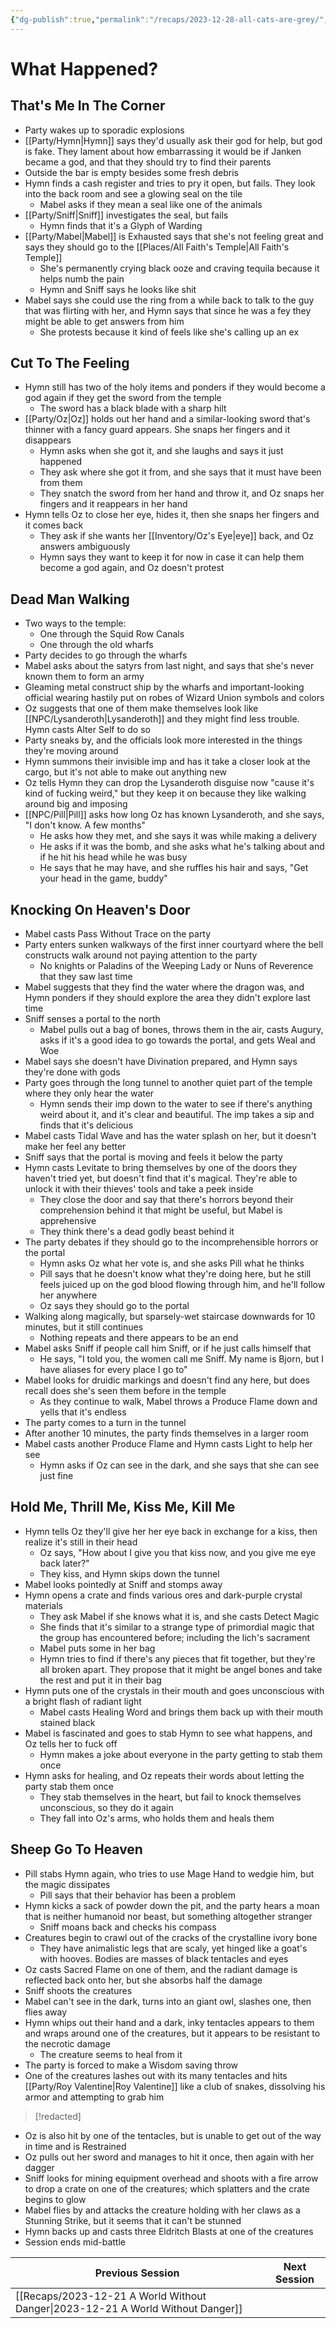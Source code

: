 ```yaml
---
{"dg-publish":true,"permalink":"/recaps/2023-12-28-all-cats-are-grey/","created":"","updated":""}
---
```



# What Happened? 
## That's Me In The Corner
- Party wakes up to sporadic explosions 
- [[Party/Hymn\|Hymn]] says they'd usually ask their god for help, but god is fake. They lament about how embarrassing it would be if Janken became a god, and that they should try to find their parents 
-  Outside the bar is empty besides some fresh debris 
- Hymn finds a cash register and tries to pry it open, but fails. They look into the back room and see a glowing seal on the tile 
	- Mabel asks if they mean a seal like one of the animals 
- [[Party/Sniff\|Sniff]] investigates the seal, but fails 
	- Hymn finds that it's a Glyph of Warding
- [[Party/Mabel\|Mabel]] is Exhausted says that she's not feeling great and says they should go to the [[Places/All Faith's Temple\|All Faith's Temple]] 
	- She's permanently crying black ooze and craving tequila because it helps numb the pain
	- Hymn and Sniff says he looks like shit 
- Mabel says she could use the ring from a while back to talk to the guy that was flirting with her, and Hymn says that since he was a fey they might be able to get answers from him 
	- She protests because it kind of feels like she's calling up an ex 

## Cut To The Feeling
- Hymn still has two of the holy items and ponders if they would become a god again if they get the sword from the temple 
	- The sword has a black blade with a sharp hilt 
- [[Party/Oz\|Oz]] holds out her hand and a similar-looking sword that's thinner with a fancy guard appears. She snaps her fingers and it disappears 
	- Hymn asks when she got it, and she laughs and says it just happened
	- They ask where she got it from, and she says that it must have been from them
	- They snatch the sword from her hand and throw it, and Oz snaps her fingers and it reappears in her hand
- Hymn tells Oz to close her eye, hides it, then she snaps her fingers and it comes back 
	- They ask if she wants her [[Inventory/Oz's Eye\|eye]] back, and Oz answers ambiguously 
	- Hymn says they want to keep it for now in case it can help them become a god again, and Oz doesn't protest

## Dead Man Walking
- Two ways to the temple: 
	- One through the Squid Row Canals 
	- One through the old wharfs 
- Party decides to go through the wharfs 
- Mabel asks about the satyrs from last night, and says that she's never known them to form an army 
- Gleaming metal construct ship by the wharfs and important-looking official wearing hastily put on robes of Wizard Union symbols and colors 
- Oz suggests that one of them make themselves look like [[NPC/Lysanderoth\|Lysanderoth]] and they might find less trouble. Hymn casts Alter Self to do so 
- Party sneaks by, and the officials look more interested in the things they're moving around 
- Hymn summons their invisible imp and has it take a closer look at the cargo, but it's not able to make out anything new 
- Oz tells Hymn they can drop the Lysanderoth disguise now "cause it's kind of fucking weird," but they keep it on because they like walking around big and imposing
- [[NPC/Pill\|Pill]] asks how long Oz has known Lysanderoth, and she says, "I don't know. A few months"
	- He asks how they met, and she says it was while making a delivery 
	- He asks if it was the bomb, and she asks what he's talking about and if he hit his head while he was busy 
	- He says that he may have, and she ruffles his hair and says, "Get your head in the game, buddy"

## Knocking On Heaven's Door
- Mabel casts Pass Without Trace on the party 
- Party enters sunken walkways of the first inner courtyard where the bell constructs walk around not paying attention to the party 
	- No knights or Paladins of the Weeping Lady or Nuns of Reverence that they saw last time 
- Mabel suggests that they find the water where the dragon was, and Hymn ponders if they should explore the area they didn't explore last time 
- Sniff senses a portal to the north 
	- Mabel pulls out a bag of bones, throws them in the air, casts Augury, asks if it's a good idea to go towards the portal, and gets Weal and Woe
- Mabel says she doesn't have Divination prepared, and Hymn says they're done with gods 
- Party goes through the long tunnel to another quiet part of the temple where they only hear the water 
	- Hymn sends their imp down to the water to see if there's anything weird about it, and it's clear and beautiful. The imp takes a sip and finds that it's delicious 
- Mabel casts Tidal Wave and has the water splash on her, but it doesn't make her feel any better
- Sniff says that the portal is moving and feels it below the party
- Hymn casts Levitate to bring themselves by one of the doors they haven't tried yet, but doesn't find that it's magical. They're able to unlock it with their thieves' tools and take a peek inside
	- They close the door and say that there's horrors beyond their comprehension behind it that might be useful, but Mabel is apprehensive 
	- They think there's a dead godly beast behind it 
- The party debates if they should go to the incomprehensible horrors or the portal 
	- Hymn asks Oz what her vote is, and she asks Pill what he thinks 
	- Pill says that he doesn't know what they're doing here, but he still feels juiced up on the god blood flowing through him, and he'll follow her anywhere 
	- Oz says they should go to the portal 
- Walking along magically, but sparsely-wet staircase downwards for 10 minutes, but it still continues
	- Nothing repeats and there appears to be an end 
- Mabel asks Sniff if people call him Sniff, or if he just calls himself that 
	- He says, "I told you, the women call me Sniff. My name is Bjorn, but I have aliases for every place I go to"
- Mabel looks for druidic markings and doesn't find any here, but does recall does she's seen them before in the temple 
	- As they continue to walk, Mabel throws a Produce Flame down and yells that it's endless 
- The party comes to a turn in the tunnel 
- After another 10 minutes, the party finds themselves in a larger room 
- Mabel casts another Produce Flame and Hymn casts Light to help her see 
	- Hymn asks if Oz can see in the dark, and she says that she can see just fine

## Hold Me, Thrill Me, Kiss Me, Kill Me
- Hymn tells Oz they'll give her her eye back in exchange for a kiss, then realize it's still in their head 
	- Oz says, "How about I give you that kiss now, and you give me eye back later?"
	- They kiss, and Hymn skips down the tunnel 
- Mabel looks pointedly at Sniff and stomps away
- Hymn opens a crate and finds various ores and dark-purple crystal materials 
	- They ask Mabel if she knows what it is, and she casts Detect Magic 
	- She finds that it's similar to a strange type of primordial magic that the group has encountered before; including the lich's sacrament 
	- Mabel puts some in her bag 
	- Hymn tries to find if there's any pieces that fit together, but they're all broken apart. They propose that it might be angel bones and take the rest and put it in their bag
- Hymn puts one of the crystals in their mouth and goes unconscious with a bright flash of radiant light
	- Mabel casts Healing Word and brings them back up with their mouth stained black 
- Mabel is fascinated and goes to stab Hymn to see what happens, and Oz tells her to fuck off 
	- Hymn makes a joke about everyone in the party getting to stab them once
- Hymn asks for healing, and Oz repeats their words about letting the party stab them once 
	- They stab themselves in the heart, but fail to knock themselves unconscious, so they do it again 
	- They fall into Oz's arms, who holds them and heals them 

## Sheep Go To Heaven
- Pill stabs Hymn again, who tries to use Mage Hand to wedgie him, but the magic dissipates 
	- Pill says that their behavior has been a problem 
- Hymn kicks a sack of powder down the pit, and the party hears a moan that is neither humanoid nor beast, but something altogether stranger 
	- Sniff moans back and checks his compass 
- Creatures begin to crawl out of the cracks of the crystalline ivory bone 
	- They have animalistic legs that are scaly, yet hinged like a goat's with hooves. Bodies are masses of black tentacles and eyes 
- Oz casts Sacred Flame on one of them, and the radiant damage is reflected back onto her, but she absorbs half the damage 
- Sniff shoots the creatures 
- Mabel can't see in the dark, turns into an giant owl, slashes one, then flies away 
- Hymn whips out their hand and a dark, inky tentacles appears to them and wraps around one of the creatures, but it appears to be resistant to the necrotic damage
	- The creature seems to heal from it 
- The party is forced to make a Wisdom saving throw
- One of the creatures lashes out with its many tentacles and hits [[Party/Roy Valentine\|Roy Valentine]] like a club of snakes, dissolving his armor and attempting to grab him

>[!redacted]

- Oz is also hit by one of the tentacles, but is unable to get out of the way in time and is Restrained 
- Oz pulls out her sword and manages to hit it once, then again with her dagger
- Sniff looks for mining equipment overhead and shoots with a fire arrow to drop a crate on one of the creatures; which splatters and the crate begins to glow 
- Mabel flies by and attacks the creature holding with her claws as a Stunning Strike, but it seems that it can't be stunned
- Hymn backs up and casts three Eldritch Blasts at one of the creatures 
- Session ends mid-battle

|  **Previous Session**   |   **Next Session**   |
| --- | --- |
|  [[Recaps/2023-12-21 A World Without Danger\|2023-12-21 A World Without Danger]] |  |